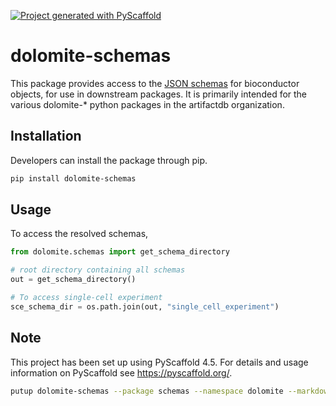 <!-- These are examples of badges you might want to add to your README:
     please update the URLs accordingly

[![Built Status](https://api.cirrus-ci.com/github/<USER>/dolomite-schemas.svg?branch=main)](https://cirrus-ci.com/github/<USER>/dolomite-schemas)
[![ReadTheDocs](https://readthedocs.org/projects/dolomite-schemas/badge/?version=latest)](https://dolomite-schemas.readthedocs.io/en/stable/)
[![Coveralls](https://img.shields.io/coveralls/github/<USER>/dolomite-schemas/main.svg)](https://coveralls.io/r/<USER>/dolomite-schemas)
[![PyPI-Server](https://img.shields.io/pypi/v/dolomite-schemas.svg)](https://pypi.org/project/dolomite-schemas/)
[![Conda-Forge](https://img.shields.io/conda/vn/conda-forge/dolomite-schemas.svg)](https://anaconda.org/conda-forge/dolomite-schemas)
[![Monthly Downloads](https://pepy.tech/badge/dolomite-schemas/month)](https://pepy.tech/project/dolomite-schemas)
[![Twitter](https://img.shields.io/twitter/url/http/shields.io.svg?style=social&label=Twitter)](https://twitter.com/dolomite-schemas)
-->

[![Project generated with PyScaffold](https://img.shields.io/badge/-PyScaffold-005CA0?logo=pyscaffold)](https://pyscaffold.org/)

# dolomite-schemas

This package provides access to the [JSON schemas](https://github.com/ArtifactDB/BiocObjectSchemas) for bioconductor objects, for use in downstream packages. It is primarily intended for the various dolomite-* python packages in the artifactdb organization.

## Installation

Developers can install the package through pip.

```sh
pip install dolomite-schemas
```

## Usage

To access the resolved schemas,

```python
from dolomite.schemas import get_schema_directory

# root directory containing all schemas
out = get_schema_directory()

# To access single-cell experiment
sce_schema_dir = os.path.join(out, "single_cell_experiment")
```


<!-- pyscaffold-notes -->

## Note

This project has been set up using PyScaffold 4.5. For details and usage
information on PyScaffold see https://pyscaffold.org/.

```sh
putup dolomite-schemas --package schemas --namespace dolomite --markdown
```
